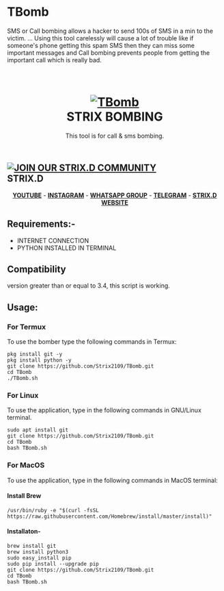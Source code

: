 # TBomb
SMS or Call bombing allows a hacker to send 100s of SMS in a min to the victim. ... Using this tool carelessly will cause a lot of trouble like if someone's phone getting this spam SMS then they can miss some important messages and Call bombing prevents people from getting the important call which is really bad.


<h1 align="center">
  <br>
  <a href="https://github.com/Strix2109/TBomb.git"><img src="https://1.bp.blogspot.com/-1BhiesMWz5w/YE--gbVw_fI/AAAAAAAAAVg/T4J8RJC3x7QZZJxJPkDs3_KjuWEfP_2RQCNcBGAsYHQ/s674/IMG_20210316_013659.jpg" alt="TBomb"></a>
  <br>
  STRIX BOMBING
  <br>
</h1>


<p align="center">This tool is for call & sms bombing.</p>

<h2 align="left">
  <br>
  <a href="https://github.com/Strix2109/TBomb.git"><img src="https://1.bp.blogspot.com/-jBE-qlDKPW8/YFCiO2nDGNI/AAAAAAAAAWE/OeAFdLtz4kQfjiAeKX4_kO-wZPrNafdHgCNcBGAsYHQ/s820/Photo_1614514084526%2B%25281%2529.png" alt="JOIN OUR STRIX.D COMMUNITY"></a>
  <br>
  STRIX.D
  <br>
</h2>


<p align="center">
  <a href="https://www.youtube.com/channel/UCVgFuT27u3-4yR1i0PrE3wQ"><b>YOUTUBE</b></a>
  <span> - </span>
  <a href="https://www.instagram.com/strix_21/?igshid=lqd87k2v6v4t"><b>INSTAGRAM</b></a>
  <span> - </span>
  <a href="https://chat.whatsapp.com/DceoeOn5fFF3y5Fr1C8NK0"><b>WHATSAPP GROUP</b></a>
  <span> - </span>
  <a href="https://t.me/Strixkingdom"><b>TELEGRAM</b></a>
  <span> - </span>
  <a href="https://strixkingdom.blogspot.com/?m=0"><b>STRIX.D WEBSITE</b></a>
</p>

## Requirements:-

- INTERNET CONNECTION
- PYTHON INSTALLED IN TERMINAL

## Compatibility

version greater than or equal to 3.4, this script is working.


## Usage:

### For Termux

To use the bomber type the following commands in Termux:
```shell script
pkg install git -y 
pkg install python -y 
git clone https://github.com/Strix2109/TBomb.git
cd TBomb
./TBomb.sh
```


### For Linux

To use the application, type in the following commands in GNU/Linux terminal.
```shell script
sudo apt install git
git clone https://github.com/Strix2109/TBomb.git
cd TBomb
bash TBomb.sh
```

### For MacOS

To use the application, type in the following commands in MacOS terminal:

#### Install Brew

```shell script
/usr/bin/ruby -e "$(curl -fsSL https://raw.githubusercontent.com/Homebrew/install/master/install)"
````

#### Installaton-

```shell script
brew install git
brew install python3
sudo easy_install pip
sudo pip install --upgrade pip
git clone https://github.com/Strix2109/TBomb.git
cd TBomb
bash TBomb.sh
```

